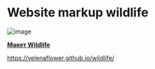 # Website markup wildlife   

![image](https://user-images.githubusercontent.com/44850471/122109934-9a6f5a00-ce26-11eb-8f9c-b722bcedf5b3.png)

**[Макет Wildlife](https://www.figma.com/file/dJoqHi1YHTLR06PPEeCc7t/Wildlife)**   

https://velenaflower.github.io/wildlife/
